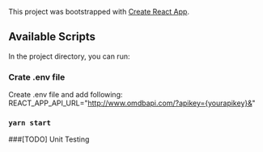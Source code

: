 This project was bootstrapped with [Create React App](https://github.com/facebook/create-react-app).

## Available Scripts

In the project directory, you can run:
### Crate .env file
Create .env file and add following:
REACT_APP_API_URL="http://www.omdbapi.com/?apikey={yourapikey}&"

### `yarn start`

###[TODO]
Unit Testing 